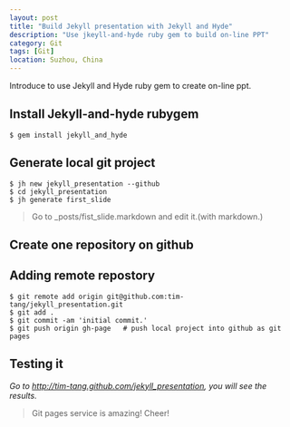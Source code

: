 ```yaml
---
layout: post
title: "Build Jekyll presentation with Jekyll and Hyde"
description: "Use jkeyll-and-hyde ruby gem to build on-line PPT"
category: Git
tags: [Git]
location: Suzhou, China
---
```


Introduce to use Jekyll and Hyde ruby gem to create on-line ppt.

## Install Jekyll-and-hyde rubygem

    $ gem install jekyll_and_hyde

## Generate local git project

    $ jh new jekyll_presentation --github
    $ cd jekyll_presentation
    $ jh generate first_slide

> Go to _posts/fist_slide.markdown and edit it.(with markdown.)

## Create one repository on github

## Adding remote repostory

    $ git remote add origin git@github.com:tim-tang/jekyll_presentation.git
    $ git add .
    $ git commit -am 'initial commit.'
    $ git push origin gh-page   # push local project into github as git pages

## Testing it

_Go to <http://tim-tang.github.com/jekyll_presentation>, you will see the results._

> Git pages service is amazing! Cheer!


